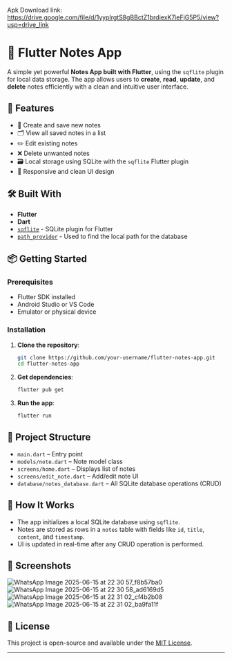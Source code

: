 Apk Download link: https://drive.google.com/file/d/1yyplrgtS8gBBctZ1brdiexK7ieFjG5P5/view?usp=drive_link
# 📝 Flutter Notes App

A simple yet powerful **Notes App built with Flutter**, using the `sqflite` plugin for local data storage. The app allows users to **create**, **read**, **update**, and **delete** notes efficiently with a clean and intuitive user interface.

## 🚀 Features

* 📄 Create and save new notes
* 🗂️ View all saved notes in a list
* ✏️ Edit existing notes
* ❌ Delete unwanted notes
* 🗃️ Local storage using SQLite with the `sqflite` Flutter plugin
* 📱 Responsive and clean UI design

## 🛠️ Built With

* **Flutter**
* **Dart**
* [`sqflite`](https://pub.dev/packages/sqflite) - SQLite plugin for Flutter
* [`path_provider`](https://pub.dev/packages/path_provider) - Used to find the local path for the database

## 📦 Getting Started

### Prerequisites

* Flutter SDK installed
* Android Studio or VS Code
* Emulator or physical device

### Installation

1. **Clone the repository**:

   ```bash
   git clone https://github.com/your-username/flutter-notes-app.git
   cd flutter-notes-app
   ```

2. **Get dependencies**:

   ```bash
   flutter pub get
   ```

3. **Run the app**:

   ```bash
   flutter run
   ```

## 📁 Project Structure

* `main.dart` – Entry point
* `models/note.dart` – Note model class
* `screens/home.dart` – Displays list of notes
* `screens/edit_note.dart` – Add/edit note UI
* `database/notes_database.dart` – All SQLite database operations (CRUD)

## 🧠 How It Works

* The app initializes a local SQLite database using `sqflite`.
* Notes are stored as rows in a `notes` table with fields like `id`, `title`, `content`, and `timestamp`.
* UI is updated in real-time after any CRUD operation is performed.

## 📸 Screenshots

![WhatsApp Image 2025-06-15 at 22 30 57_f8b57ba0](https://github.com/user-attachments/assets/39076ad5-3c5b-4eb4-a1ae-3241c22b3cc4)
![WhatsApp Image 2025-06-15 at 22 30 58_ad6169d5](https://github.com/user-attachments/assets/d401c44a-7077-4544-a9d9-876e17ddf8c3)
![WhatsApp Image 2025-06-15 at 22 31 02_cf4b2b08](https://github.com/user-attachments/assets/3ec248af-dbf5-423b-8ce9-ec883c93917e)
![WhatsApp Image 2025-06-15 at 22 31 02_ba9fa11f](https://github.com/user-attachments/assets/f6fa8bef-c570-4bd5-876a-e485c4050b93)


## 📝 License

This project is open-source and available under the [MIT License](LICENSE).

---
